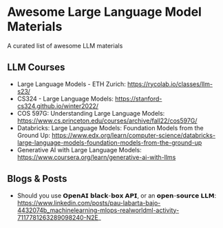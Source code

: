 # Awesome Large Language Model Materials
A curated list of awesome LLM materials

## LLM Courses
- Large Language Models - ETH Zurich: https://rycolab.io/classes/llm-s23/
- CS324 - Large Language Models: https://stanford-cs324.github.io/winter2022/
- COS 597G: Understanding Large Language Models: https://www.cs.princeton.edu/courses/archive/fall22/cos597G/
- Databricks: Large Language Models: Foundation Models from the Ground Up: https://www.edx.org/learn/computer-science/databricks-large-language-models-foundation-models-from-the-ground-up
- Generative AI with Large Language Models: https://www.coursera.org/learn/generative-ai-with-llms

## Blogs & Posts
- Should you use 𝗢𝗽𝗲𝗻𝗔𝗜 𝗯𝗹𝗮𝗰𝗸-𝗯𝗼𝘅 𝗔𝗣𝗜, or an 𝗼𝗽𝗲𝗻-𝘀𝗼𝘂𝗿𝗰𝗲 𝗟𝗟𝗠: https://www.linkedin.com/posts/pau-labarta-bajo-4432074b_machinelearning-mlops-realworldml-activity-7117781263289098240-N2E_
